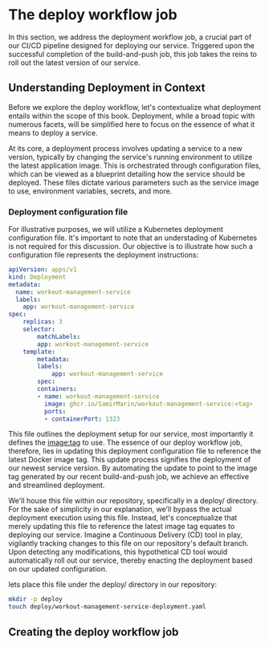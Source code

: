 # The deploy workflow job
In this section, we address the deployment workflow job, a crucial part of our CI/CD pipeline designed for deploying our service. Triggered upon the successful completion of the build-and-push job, this job takes the reins to roll out the latest version of our service.

## Understanding Deployment in Context
Before we explore the deploy workflow, let's contextualize what deployment entails within the scope of this book. Deployment, while a broad topic with numerous facets, will be simplified here to focus on the essence of what it means to deploy a service.

At its core, a deployment process involves updating a service to a new version, typically by changing the service's running environment to utilize the latest application image. This is orchestrated through configuration files, which can be viewed as a blueprint detailing how the service should be deployed. These files dictate various parameters such as the service image to use, environment variables, secrets, and more.

### Deployment configuration file
For illustrative purposes, we will utilize a Kubernetes deployment configuration file. It's important to note that an understading of Kubernetes is not required for this discussion. Our objective is to illustrate how such a configuration file represents the deployment instructions:

```yaml
apiVersion: apps/v1
kind: Deployment
metadata:
  name: workout-management-service
  labels:
    app: workout-management-service
spec:
    replicas: 3
    selector:
        matchLabels:
        app: workout-management-service
    template:
        metadata:
        labels:
            app: workout-management-service
        spec:
        containers:
        - name: workout-management-service
          image: ghcr.io/SamirMarin/workout-management-service:<tag>
          ports:
          - containerPort: 1323
```

This file outlines the deployment setup for our service, most importantly it defines the <image:tag> to use. The essence of our deploy workflow job, therefore, lies in updating this deployment configuration file to reference the latest Docker image tag. This update process signifies the deployment of our newest service version. By automating the update to point to the image tag generated by our recent build-and-push job, we achieve an effective and streamlined deployment.

We'll house this file within our repository, specifically in a deploy/ directory. For the sake of simplicity in our explanation, we'll bypass the actual deployment execution using this file. Instead, let's conceptualize that merely updating this file to reference the latest image tag equates to deploying our service. Imagine a Continuous Delivery (CD) tool in play, vigilantly tracking changes to this file on our repository's default branch. Upon detecting any modifications, this hypothetical CD tool would automatically roll out our service, thereby enacting the deployment based on our updated configuration.

lets place this file under the deploy/ directory in our repository:

```bash
mkdir -p deploy
touch deploy/workout-management-service-deployment.yaml
```

## Creating the deploy workflow job
